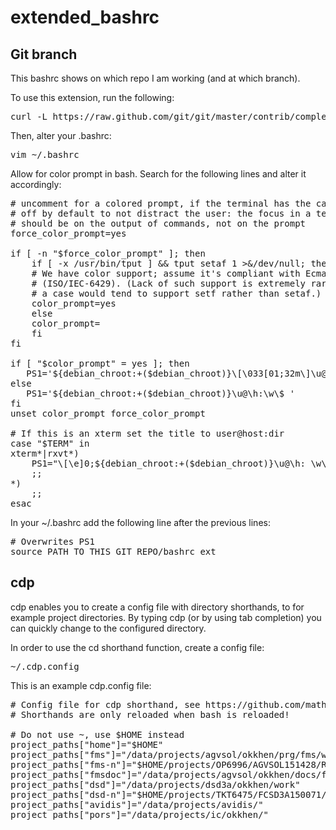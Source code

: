 # extended_bashrc
## Git branch
This bashrc shows on which repo I am working (and at which branch).

To use this extension, run the following:
<pre>
curl -L https://raw.github.com/git/git/master/contrib/completion/git-prompt.sh > ~/.git-prompt.sh
</pre>

Then, alter your .bashrc:

<pre>
vim ~/.bashrc
</pre>

Allow for color prompt in bash. Search for the following lines and alter it accordingly:
<pre>
# uncomment for a colored prompt, if the terminal has the capability; turned
# off by default to not distract the user: the focus in a terminal window
# should be on the output of commands, not on the prompt
force_color_prompt=yes

if [ -n "$force_color_prompt" ]; then
    if [ -x /usr/bin/tput ] && tput setaf 1 >&/dev/null; then
	# We have color support; assume it's compliant with Ecma-48
	# (ISO/IEC-6429). (Lack of such support is extremely rare, and such
	# a case would tend to support setf rather than setaf.)
	color_prompt=yes
    else
	color_prompt=
    fi
fi

if [ "$color_prompt" = yes ]; then
   PS1='${debian_chroot:+($debian_chroot)}\[\033[01;32m\]\u@\h\[\033[00m\]:\[\033[01;34m\]\w\[\033[00m\]\[\033[01;31m\]$(__git_ps1 "\n@%s")\[\033[00m\]\$ '
else
   PS1='${debian_chroot:+($debian_chroot)}\u@\h:\w\$ '
fi
unset color_prompt force_color_prompt

# If this is an xterm set the title to user@host:dir
case "$TERM" in
xterm*|rxvt*)
    PS1="\[\e]0;${debian_chroot:+($debian_chroot)}\u@\h: \w\a\]$PS1"
    ;;
*)
    ;;
esac
</pre>

In your ~/.bashrc add the following line after the previous lines:
<pre>
# Overwrites PS1
source PATH_TO_THIS_GIT_REPO/bashrc_ext
</pre>

## cdp 
cdp enables you to create a config file with directory shorthands, to for example project directories. 
By typing cdp <shorthand> (or by using tab completion) you can quickly change to the configured directory.

In order to use the cd shorthand function, create a config file:

<pre>
~/.cdp.config
</pre>

This is an example cdp.config file:

<pre>
# Config file for cdp shorthand, see https://github.com/mathijsdelangen/extended_bashrc
# Shorthands are only reloaded when bash is reloaded!

# Do not use ~, use $HOME instead
project_paths["home"]="$HOME"
project_paths["fms"]="/data/projects/agvsol/okkhen/prg/fms/work"
project_paths["fms-n"]="$HOME/projects/OP6996/AGVSOL151428/Rxx"
project_paths["fmsdoc"]="/data/projects/agvsol/okkhen/docs/fms/work"
project_paths["dsd"]="/data/projects/dsd3a/okkhen/work"
project_paths["dsd-n"]="$HOME/projects/TKT6475/FCSD3A150071/Rxx/Prg/okkhen/work"
project_paths["avidis"]="/data/projects/avidis/"
project_paths["pors"]="/data/projects/ic/okkhen/"
</pre>


